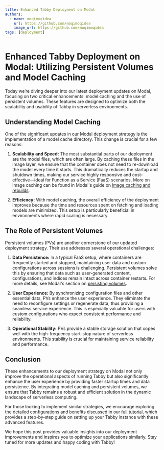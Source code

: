 ```yaml
---
title: Enhanced Tabby Deployment on Modal
authors:
  - name: moqimoqidea
    url: https://github.com/moqimoqidea
    image_url: https://github.com/moqimoqidea
tags: [deployment]
---
```


# Enhanced Tabby Deployment on Modal: Utilizing Persistent Volumes and Model Caching

Today we’re diving deeper into our latest deployment updates on Modal, focusing on two critical enhancements: model caching and the use of persistent volumes. These features are designed to optimize both the scalability and usability of Tabby in serverless environments.

## Understanding Model Caching

One of the significant updates in our Modal deployment strategy is the implementation of a model cache directory. This change is crucial for a few reasons:

1. **Scalability and Speed:** The most substantial parts of our deployment are the model files, which are often large. By caching these files in the image layer, we ensure that the container does not need to re-download the model every time it starts. This dramatically reduces the startup and shutdown times, making our service highly responsive and cost-effective—ideal for Function as a Service (FaaS) scenarios. More on image caching can be found in Modal's guide on [Image caching and rebuilds](https://modal.com/docs/guide/custom-container#image-caching-and-rebuilds).

2. **Efficiency:** With model caching, the overall efficiency of the deployment improves because the time and resources spent on fetching and loading models are minimized. This setup is particularly beneficial in environments where rapid scaling is necessary.

## The Role of Persistent Volumes

Persistent volumes (PVs) are another cornerstone of our updated deployment strategy. Their use addresses several operational challenges:

1. **Data Persistence:** In a typical FaaS setup, where containers are frequently started and stopped, maintaining user data and custom configurations across sessions is challenging. Persistent volumes solve this by ensuring that data such as user-generated content, configurations, and indices remain intact across container restarts. For more details, see Modal's section on [persisting volumes](https://modal.com/docs/guide/volumes#persisting-volumes).

2. **User Experience:** By synchronizing configuration files and other essential data, PVs enhance the user experience. They eliminate the need to reconfigure settings or regenerate data, thus providing a seamless service experience. This is especially valuable for users with custom configurations who expect consistent performance and reliability.

3. **Operational Stability:** PVs provide a stable storage solution that copes well with the high-frequency start-stop nature of serverless environments. This stability is crucial for maintaining service reliability and performance.

## Conclusion

These enhancements to our deployment strategy on Modal not only improve the operational aspects of running Tabby but also significantly enhance the user experience by providing faster startup times and data persistence. By integrating model caching and persistent volumes, we ensure that Tabby remains a robust and efficient solution in the dynamic landscape of serverless computing.

For those looking to implement similar strategies, we encourage exploring the detailed configurations and benefits discussed in our [full tutorial](https://github.com/TabbyML/tabby/blob/main/website/docs/quick-start/installation/modal/index.md), which provides a step-by-step guide on setting up your Tabby instance with these advanced features.

We hope this post provides valuable insights into our deployment improvements and inspires you to optimize your applications similarly. Stay tuned for more updates and happy coding with Tabby!
